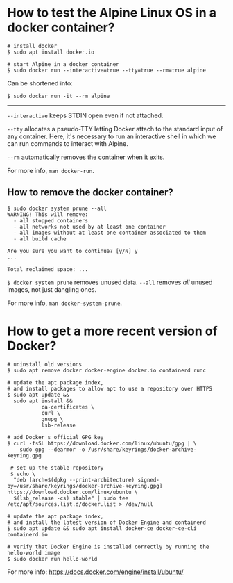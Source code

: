 # How to test the Alpine Linux OS in a docker container?

    # install docker
    $ sudo apt install docker.io

    # start Alpine in a docker container
    $ sudo docker run --interactive=true --tty=true --rm=true alpine

Can be shortened into:

    $ sudo docker run -it --rm alpine

---

`--interactive` keeps STDIN open even if not attached.

`--tty` allocates  a pseudo-TTY letting Docker  attach to the standard  input of
any container.  Here, it's necessary to run an interactive shell in which we can
run commands to interact with Alpine.

`--rm` automatically removes the container when it exits.

For more info, `man docker-run`.

## How to remove the docker container?

    $ sudo docker system prune --all
    WARNING! This will remove:
      - all stopped containers
      - all networks not used by at least one container
      - all images without at least one container associated to them
      - all build cache

    Are you sure you want to continue? [y/N] y
    ...

    Total reclaimed space: ...

`$ docker system prune` removes unused data.
`--all` removes *all* unused images, not just dangling ones.

For more info, `man docker-system-prune`.

##
# How to get a more recent version of Docker?

    # uninstall old versions
    $ sudo apt remove docker docker-engine docker.io containerd runc

    # update the apt package index,
    # and install packages to allow apt to use a repository over HTTPS
    $ sudo apt update &&
      sudo apt install &&
               ca-certificates \
               curl \
               gnupg \
               lsb-release

    # add Docker's official GPG key
    $ curl -fsSL https://download.docker.com/linux/ubuntu/gpg | \
        sudo gpg --dearmor -o /usr/share/keyrings/docker-archive-keyring.gpg

     # set up the stable repository
     $ echo \
      "deb [arch=$(dpkg --print-architecture) signed-by=/usr/share/keyrings/docker-archive-keyring.gpg] https://download.docker.com/linux/ubuntu \
      $(lsb_release -cs) stable" | sudo tee /etc/apt/sources.list.d/docker.list > /dev/null

    # update the apt package index,
    # and install the latest version of Docker Engine and containerd
    $ sudo apt update && sudo apt install docker-ce docker-ce-cli containerd.io

    # verify that Docker Engine is installed correctly by running the hello-world image
    $ sudo docker run hello-world

For more info: <https://docs.docker.com/engine/install/ubuntu/>

